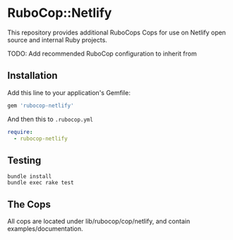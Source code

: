 # RuboCop::Netlify

This repository provides additional RuboCops Cops for use on Netlify open source and internal Ruby projects.

TODO: Add recommended RuboCop configuration to inherit from

## Installation

Add this line to your application's Gemfile:

```ruby
gem 'rubocop-netlify'
```

And then this to `.rubocop.yml`

```yml
require:
  - rubocop-netlify
```

## Testing
```
bundle install
bundle exec rake test
```

## The Cops
All cops are located under lib/rubocop/cop/netlify, and contain examples/documentation.

